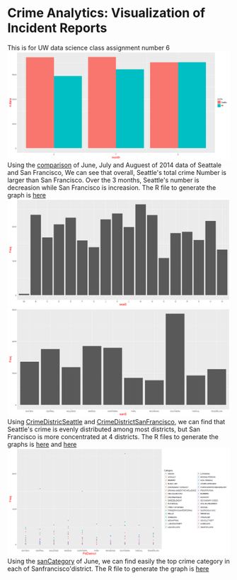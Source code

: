 # Crime Analytics: Visualization of Incident Reports
This is for UW data science class assignment number 6
<img src=Month678.PNG>
Using the <a href="https://github.com/HongliuZheng/UWClass/blob/master/Month678.PNG">comparison</a> of June, July and Auguest of 2014 data of Seattale and San Francisco, We can see that overall, Seattle's total crime Number is larger than San Francisco. Over the 3 months, Seattle's number is decreasion while San Francisco is increasion. The R file to generate the graph is <a href="https://github.com/HongliuZheng/UWClass/blob/master/seaSan1.R">here</a>
<img src=seaDistrict.png>
<img src=sanDistrict.png>
Using <a href="https://github.com/HongliuZheng/UWClass/blob/master/CrimeDistricSeattle.PNG"> CrimeDistricSeattle</a> and 
<a href="https://github.com/HongliuZheng/UWClass/blob/master/CrimeDistrictSanFrancisco.PNG"> CrimeDistrictSanFrancisco</a>, we can find that Seattle's crime is evenly distributed among most districts, but San Francisco is more concentrated at 4 districts. The R files to generate the graphs is <a href="https://github.com/HongliuZheng/UWClass/blob/master/seaSan2.R">here</a> and <a href="https://github.com/HongliuZheng/UWClass/blob/master/seaSan3.R">here</a>
<img src=sanCategory.png>
Using the <a href="https://github.com/HongliuZheng/UWClass/blob/master/sanCategory.PNG">sanCategory</a> of June, we can find easily the top crime category in each of Sanfrancisco'district. The R file to generate the graph is <a href="https://github.com/HongliuZheng/UWClass/blob/master/seaSan1.R">here</a>
